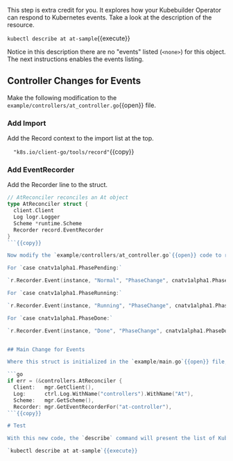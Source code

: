 This step is extra credit for you. It explores how your Kubebuilder Operator can respond to Kubernetes events. Take a look at the description of the resource.

`kubectl describe at at-sample`{{execute}}

Notice in this description there are no "events" listed (`<none>`) for this object. The next instructions enables the events listing.

## Controller Changes for Events

Make the following modification to the `example/controllers/at_controller.go`{{open}} file.

### Add Import

Add the Record context to the import list at the top.

`  "k8s.io/client-go/tools/record"`{{copy}}

### Add EventRecorder

Add the Recorder line to the struct.

```go
// AtReconciler reconciles an At object
type AtReconciler struct {
  client.Client
  Log logr.Logger
  Scheme *runtime.Scheme
  Recorder record.EventRecorder
}
```{{copy}}

Now modify the `example/controllers/at_controller.go`{{open}} code to record the events for each transition of the phase status. You will want to add each of these recording instructions to the respective case in the switch statements.

For `case cnatv1alpha1.PhasePending:`

`r.Recorder.Event(instance, "Normal", "PhaseChange", cnatv1alpha1.PhasePending)`{{copy}}

For `case cnatv1alpha1.PhaseRunning:`

`r.Recorder.Event(instance, "Running", "PhaseChange", cnatv1alpha1.PhaseRunning)`{{copy}}

For `case cnatv1alpha1.PhaseDone:`

`r.Recorder.Event(instance, "Done", "PhaseChange", cnatv1alpha1.PhaseDone)`{{copy}}


## Main Change for Events

Where this struct is initialized in the `example/main.go`{{open}} file, add the Recorder line.

```go
if err = (&controllers.AtReconciler {
  Client:   mgr.GetClient(),
  Log:      ctrl.Log.WithName("controllers").WithName("At"),
  Scheme:   mgr.GetScheme(),
  Recorder: mgr.GetEventRecorderFor("at-controller"),
```{{copy}}

# Test

With this new code, the `describe` command will present the list of Kubernetes events on related to the resource.

`kubectl describe at at-sample`{{execute}}
